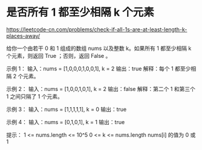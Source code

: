 # 是否所有 1 都至少相隔 k 个元素

https://leetcode-cn.com/problems/check-if-all-1s-are-at-least-length-k-places-away/

给你一个由若干 0 和 1 组成的数组 nums 以及整数 k。如果所有 1 都至少相隔 k 个元素，则返回 True ；否则，返回 False 。

示例 1：
输入：nums = [1,0,0,0,1,0,0,1], k = 2
输出：true
解释：每个 1 都至少相隔 2 个元素。

示例 2：
输入：nums = [1,0,0,1,0,1], k = 2
输出：false
解释：第二个 1 和第三个 1 之间只隔了 1 个元素。

示例 3：
输入：nums = [1,1,1,1,1], k = 0
输出：true

示例 4：
输入：nums = [0,1,0,1], k = 1
输出：true

提示：
1 <= nums.length <= 10^5
0 <= k <= nums.length
nums[i] 的值为 0 或 1

